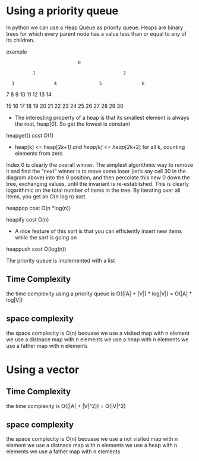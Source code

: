 # Using a priority queue
In python we can use a Heap Queue as priority queue. 
Heaps are binary trees for which every parent node has a value less than or equal to any of its children.

example

                               0

              1                                 2

      3               4                5               6

  7       8       9       10      11      12      13      14

15 16   17 18   19 20   21 22   23 24   25 26   27 28   29 30

* The interesting property of a heap is that its smallest element is always the root, heap[0]. So get the lowest is constant

heapget() cost O(1)

* heap[k] <= heap[2*k+1] and heap[k] <= heap[2*k+2] for all k, counting elements from zero

Index 0 is clearly the overall winner. The simplest algorithmic way to remove it and find the “next” winner is to move some loser (let’s say cell 30 in the diagram above) into the 0 position, and then percolate this new 0 down the tree, exchanging values, until the invariant is re-established. This is clearly logarithmic on the total number of items in the tree. By iterating over all items, you get an O(n log n) sort.

heappop cost O(n *log(n))

heapify cost O(n)

* A nice feature of this sort is that you can efficiently insert new items while the sort is going on

heappush cost O(log(n))

The priority queue is implemented with a list


## Time Complexity
the time complexity using a priority queue is O((|A| + |V|) * log|V|) = O(|A| * log|V|)

## space complexity
the space complecity is O(n)
becuase we use a visited map with n element
we use a distnace map with n elements
we use a heap with n elements
we use a father map with n elements


# Using a vector

## Time Complexity
the time complexity is O((|A| + |V|^2)) = O(|V|^2)
## space complexity
the space complecity is O(n)
becuase we use a not visited map with n element
we use a distnace map with n elements
we use a heap with n elements
we use a father map with n elements
